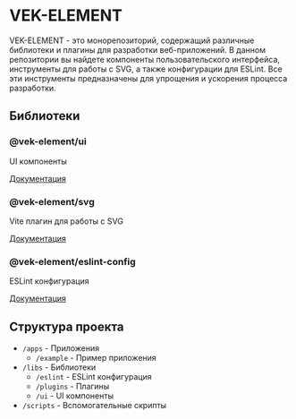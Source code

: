# VEK-ELEMENT

VEK-ELEMENT - это монорепозиторий, содержащий различные библиотеки и плагины для разработки веб-приложений. В данном репозитории вы найдете компоненты пользовательского интерфейса, инструменты для работы с SVG, а также конфигурации для ESLint. Все эти инструменты предназначены для упрощения и ускорения процесса разработки.

## Библиотеки

### @vek-element/ui

UI компоненты

[Документация](libs/ui/README.md)

### @vek-element/svg

Vite плагин для работы с SVG

[Документация](libs/plugins/vite/svg/README.md)

### @vek-element/eslint-config

ESLint конфигурация

[Документация](libs/eslint/README.md)

## Структура проекта

- `/apps` - Приложения
  - `/example` - Пример приложения
- `/libs` - Библиотеки
  - `/eslint` - ESLint конфигурация
  - `/plugins` - Плагины
  - `/ui` - UI компоненты
- `/scripts` - Вспомогательные скрипты

